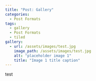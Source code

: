 ```yaml
---
title: "Post: Gallery"
categories:
  - Post Formats
tags:
  - gallery
  - Post Formats
  - tiled
gallery:
  - url: /assets/images/test.jpg
    image_path: /assets/images/test.jpg
    alt: "placeholder image 1"
    title: "Image 1 title caption"
---
```

test
